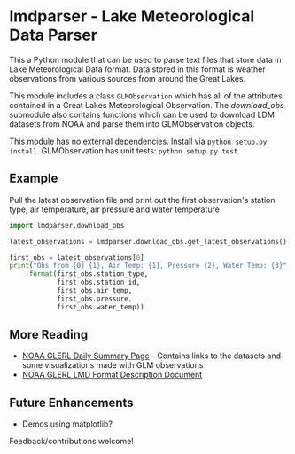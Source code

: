 # lmdparser - Lake Meteorological Data Parser

This a Python module that can be used to parse text files that store data in 
Lake Meteorological Data format. Data stored in this format is weather 
observations from various sources from around the Great Lakes.

This module includes a class `GLMObservation` which has all of the attributes 
contained in a Great Lakes Meteorological Observation. The *download_obs* 
submodule also contains functions which can be used to download LDM datasets
from NOAA and parse them into GLMObservation objects.

This module has no external dependencies. Install via `python setup.py install`.
GLMObservation has unit tests: `python setup.py test`

## Example

Pull the latest observation file and print out the first observation's station
type, air temperature, air pressure and water temperature

```python
import lmdparser.download_obs

latest_observations = lmdparser.download_obs.get_latest_observations()

first_obs = latest_observations[0]
print("Obs from {0} {1}, Air Temp: {1}, Pressure {2}, Water Temp: {3}"
    .format(first_obs.station_type, 
            first_obs.station_id,
            first_obs.air_temp,
            first_obs.pressure,
            first_obs.water_temp))
```

## More Reading

* [NOAA GLERL Daily Summary Page](https://coastwatch.glerl.noaa.gov/marobs/marobs.html) - Contains links to the datasets and some visualizations made with GLM observations
* [NOAA GLERL LMD Format Description Document](https://coastwatch.glerl.noaa.gov/marobs/docs/data.lmd.fmt)

## Future Enhancements

* Demos using matplotlib?

Feedback/contributions welcome!
